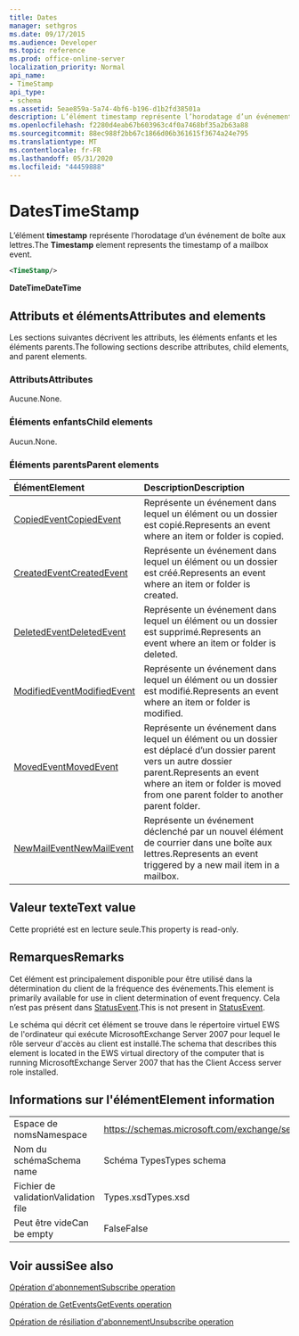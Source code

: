 ```yaml
---
title: Dates
manager: sethgros
ms.date: 09/17/2015
ms.audience: Developer
ms.topic: reference
ms.prod: office-online-server
localization_priority: Normal
api_name:
- TimeStamp
api_type:
- schema
ms.assetid: 5eae859a-5a74-4bf6-b196-d1b2fd38501a
description: L’élément timestamp représente l’horodatage d’un événement de boîte aux lettres.
ms.openlocfilehash: f2280d4eab67b603963c4f0a7468bf35a2b63a88
ms.sourcegitcommit: 88ec988f2bb67c1866d06b361615f3674a24e795
ms.translationtype: MT
ms.contentlocale: fr-FR
ms.lasthandoff: 05/31/2020
ms.locfileid: "44459888"
---
```

# <a name="timestamp"></a><span data-ttu-id="d59dd-103">Dates</span><span class="sxs-lookup"><span data-stu-id="d59dd-103">TimeStamp</span></span>

<span data-ttu-id="d59dd-104">L’élément **timestamp** représente l’horodatage d’un événement de boîte aux lettres.</span><span class="sxs-lookup"><span data-stu-id="d59dd-104">The **Timestamp** element represents the timestamp of a mailbox event.</span></span> 
  
```xml
<TimeStamp/>
```

 <span data-ttu-id="d59dd-105">**DateTime**</span><span class="sxs-lookup"><span data-stu-id="d59dd-105">**DateTime**</span></span>
## <a name="attributes-and-elements"></a><span data-ttu-id="d59dd-106">Attributs et éléments</span><span class="sxs-lookup"><span data-stu-id="d59dd-106">Attributes and elements</span></span>

<span data-ttu-id="d59dd-107">Les sections suivantes décrivent les attributs, les éléments enfants et les éléments parents.</span><span class="sxs-lookup"><span data-stu-id="d59dd-107">The following sections describe attributes, child elements, and parent elements.</span></span>
  
### <a name="attributes"></a><span data-ttu-id="d59dd-108">Attributs</span><span class="sxs-lookup"><span data-stu-id="d59dd-108">Attributes</span></span>

<span data-ttu-id="d59dd-109">Aucune.</span><span class="sxs-lookup"><span data-stu-id="d59dd-109">None.</span></span>
  
### <a name="child-elements"></a><span data-ttu-id="d59dd-110">Éléments enfants</span><span class="sxs-lookup"><span data-stu-id="d59dd-110">Child elements</span></span>

<span data-ttu-id="d59dd-111">Aucun.</span><span class="sxs-lookup"><span data-stu-id="d59dd-111">None.</span></span>
  
### <a name="parent-elements"></a><span data-ttu-id="d59dd-112">Éléments parents</span><span class="sxs-lookup"><span data-stu-id="d59dd-112">Parent elements</span></span>

|<span data-ttu-id="d59dd-113">**Élément**</span><span class="sxs-lookup"><span data-stu-id="d59dd-113">**Element**</span></span>|<span data-ttu-id="d59dd-114">**Description**</span><span class="sxs-lookup"><span data-stu-id="d59dd-114">**Description**</span></span>|
|:-----|:-----|
|[<span data-ttu-id="d59dd-115">CopiedEvent</span><span class="sxs-lookup"><span data-stu-id="d59dd-115">CopiedEvent</span></span>](copiedevent.md) <br/> |<span data-ttu-id="d59dd-116">Représente un événement dans lequel un élément ou un dossier est copié.</span><span class="sxs-lookup"><span data-stu-id="d59dd-116">Represents an event where an item or folder is copied.</span></span>  <br/> |
|[<span data-ttu-id="d59dd-117">CreatedEvent</span><span class="sxs-lookup"><span data-stu-id="d59dd-117">CreatedEvent</span></span>](createdevent.md) <br/> |<span data-ttu-id="d59dd-118">Représente un événement dans lequel un élément ou un dossier est créé.</span><span class="sxs-lookup"><span data-stu-id="d59dd-118">Represents an event where an item or folder is created.</span></span>  <br/> |
|[<span data-ttu-id="d59dd-119">DeletedEvent</span><span class="sxs-lookup"><span data-stu-id="d59dd-119">DeletedEvent</span></span>](deletedevent.md) <br/> |<span data-ttu-id="d59dd-120">Représente un événement dans lequel un élément ou un dossier est supprimé.</span><span class="sxs-lookup"><span data-stu-id="d59dd-120">Represents an event where an item or folder is deleted.</span></span>  <br/> |
|[<span data-ttu-id="d59dd-121">ModifiedEvent</span><span class="sxs-lookup"><span data-stu-id="d59dd-121">ModifiedEvent</span></span>](modifiedevent.md) <br/> |<span data-ttu-id="d59dd-122">Représente un événement dans lequel un élément ou un dossier est modifié.</span><span class="sxs-lookup"><span data-stu-id="d59dd-122">Represents an event where an item or folder is modified.</span></span>  <br/> |
|[<span data-ttu-id="d59dd-123">MovedEvent</span><span class="sxs-lookup"><span data-stu-id="d59dd-123">MovedEvent</span></span>](movedevent.md) <br/> |<span data-ttu-id="d59dd-124">Représente un événement dans lequel un élément ou un dossier est déplacé d’un dossier parent vers un autre dossier parent.</span><span class="sxs-lookup"><span data-stu-id="d59dd-124">Represents an event where an item or folder is moved from one parent folder to another parent folder.</span></span>  <br/> |
|[<span data-ttu-id="d59dd-125">NewMailEvent</span><span class="sxs-lookup"><span data-stu-id="d59dd-125">NewMailEvent</span></span>](newmailevent.md) <br/> |<span data-ttu-id="d59dd-126">Représente un événement déclenché par un nouvel élément de courrier dans une boîte aux lettres.</span><span class="sxs-lookup"><span data-stu-id="d59dd-126">Represents an event triggered by a new mail item in a mailbox.</span></span>  <br/> |
   
## <a name="text-value"></a><span data-ttu-id="d59dd-127">Valeur texte</span><span class="sxs-lookup"><span data-stu-id="d59dd-127">Text value</span></span>

<span data-ttu-id="d59dd-128">Cette propriété est en lecture seule.</span><span class="sxs-lookup"><span data-stu-id="d59dd-128">This property is read-only.</span></span>
  
## <a name="remarks"></a><span data-ttu-id="d59dd-129">Remarques</span><span class="sxs-lookup"><span data-stu-id="d59dd-129">Remarks</span></span>

<span data-ttu-id="d59dd-130">Cet élément est principalement disponible pour être utilisé dans la détermination du client de la fréquence des événements.</span><span class="sxs-lookup"><span data-stu-id="d59dd-130">This element is primarily available for use in client determination of event frequency.</span></span> <span data-ttu-id="d59dd-131">Cela n’est pas présent dans [StatusEvent](statusevent.md).</span><span class="sxs-lookup"><span data-stu-id="d59dd-131">This is not present in [StatusEvent](statusevent.md).</span></span>
  
<span data-ttu-id="d59dd-132">Le schéma qui décrit cet élément se trouve dans le répertoire virtuel EWS de l'ordinateur qui exécute MicrosoftExchange Server 2007 pour lequel le rôle serveur d'accès au client est installé.</span><span class="sxs-lookup"><span data-stu-id="d59dd-132">The schema that describes this element is located in the EWS virtual directory of the computer that is running MicrosoftExchange Server 2007 that has the Client Access server role installed.</span></span>
  
## <a name="element-information"></a><span data-ttu-id="d59dd-133">Informations sur l'élément</span><span class="sxs-lookup"><span data-stu-id="d59dd-133">Element information</span></span>

|||
|:-----|:-----|
|<span data-ttu-id="d59dd-134">Espace de noms</span><span class="sxs-lookup"><span data-stu-id="d59dd-134">Namespace</span></span>  <br/> |https://schemas.microsoft.com/exchange/services/2006/types  <br/> |
|<span data-ttu-id="d59dd-135">Nom du schéma</span><span class="sxs-lookup"><span data-stu-id="d59dd-135">Schema name</span></span>  <br/> |<span data-ttu-id="d59dd-136">Schéma Types</span><span class="sxs-lookup"><span data-stu-id="d59dd-136">Types schema</span></span>  <br/> |
|<span data-ttu-id="d59dd-137">Fichier de validation</span><span class="sxs-lookup"><span data-stu-id="d59dd-137">Validation file</span></span>  <br/> |<span data-ttu-id="d59dd-138">Types.xsd</span><span class="sxs-lookup"><span data-stu-id="d59dd-138">Types.xsd</span></span>  <br/> |
|<span data-ttu-id="d59dd-139">Peut être vide</span><span class="sxs-lookup"><span data-stu-id="d59dd-139">Can be empty</span></span>  <br/> |<span data-ttu-id="d59dd-140">False</span><span class="sxs-lookup"><span data-stu-id="d59dd-140">False</span></span>  <br/> |
   
## <a name="see-also"></a><span data-ttu-id="d59dd-141">Voir aussi</span><span class="sxs-lookup"><span data-stu-id="d59dd-141">See also</span></span>



[<span data-ttu-id="d59dd-142">Opération d'abonnement</span><span class="sxs-lookup"><span data-stu-id="d59dd-142">Subscribe operation</span></span>](subscribe-operation.md)
  
[<span data-ttu-id="d59dd-143">Opération de GetEvents</span><span class="sxs-lookup"><span data-stu-id="d59dd-143">GetEvents operation</span></span>](getevents-operation.md)
  
[<span data-ttu-id="d59dd-144">Opération de résiliation d'abonnement</span><span class="sxs-lookup"><span data-stu-id="d59dd-144">Unsubscribe operation</span></span>](unsubscribe-operation.md)

